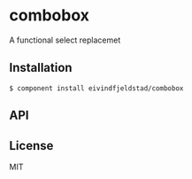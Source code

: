 
# combobox

  A functional select replacemet

## Installation

    $ component install eivindfjeldstad/combobox

## API

   

## License

  MIT
